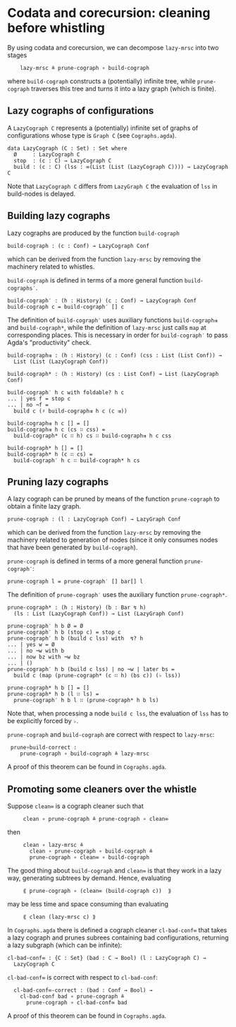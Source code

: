 # Codata and corecursion: cleaning before whistling

By using codata and corecursion, we can decompose `lazy-mrsc` into two stages
```
    lazy-mrsc ≗ prune-cograph ∘ build-cograph
```
where `build-cograph` constructs a (potentially) infinite tree,
while `prune-cograph` traverses this tree and turns it into
a lazy graph (which is finite).

## Lazy cographs of configurations

A `LazyCograph C` represents a (potentially) infinite set of
graphs of configurations whose type is `Graph C` (see
`Cographs.agda`). 

```
data LazyCograph (C : Set) : Set where
  Ø     : LazyCograph C
  stop  : (c : C) → LazyCograph C
  build : (c : C) (lss : ∞(List (List (LazyCograph C)))) → LazyCograph C
```
Note that `LazyCograph C` differs from `LazyGraph C` the evaluation
of `lss` in build-nodes is delayed.

## Building lazy cographs

Lazy cographs are produced by the function `build-cograph`
```
build-cograph : (c : Conf) → LazyCograph Conf
```
which can be derived from the function `lazy-mrsc` by removing
the machinery related to whistles.

`build-cograph` is defined in terms of a more general function
`build-cographs′`.
```
build-cograph′ : (h : History) (c : Conf) → LazyCograph Conf
build-cograph c = build-cograph′ [] c

```
The definition of `build-cograph′` uses auxiliary functions
`build-cograph⇉` and `build-cograph*`, while the definition of
`lazy-mrsc` just calls `map` at corresponding places. This is
necessary in order for `build-cograph′` to pass Agda's
"productivity" check.
```
build-cograph⇉ : (h : History) (c : Conf) (css : List (List Conf)) →
  List (List (LazyCograph Conf))

build-cograph* : (h : History) (cs : List Conf) → List (LazyCograph Conf)

build-cograph′ h c with foldable? h c
... | yes f = stop c
... | no ¬f =
  build c (♯ build-cograph⇉ h c (c ⇉))

build-cograph⇉ h c [] = []
build-cograph⇉ h c (cs ∷ css) =
  build-cograph* (c ∷ h) cs ∷ build-cograph⇉ h c css

build-cograph* h [] = []
build-cograph* h (c ∷ cs) =
  build-cograph′ h c ∷ build-cograph* h cs
```

## Pruning lazy cographs

A lazy cograph can be pruned by means of the function `prune-cograph`
to obtain a finite lazy graph.
```
prune-cograph : (l : LazyCograph Conf) → LazyGraph Conf
```
which can be derived from the function `lazy-mrsc` by removing
the machinery related to generation of nodes (since it only consumes
nodes that have been generated by `build-cograph`).

`prune-cograph` is defined in terms of a more general function
`prune-cograph′`:
```
prune-cograph l = prune-cograph′ [] bar[] l
```
The definition of `prune-cograph′` uses the auxiliary function
`prune-cograph*`.
```
prune-cograph* : (h : History) (b : Bar ↯ h)
  (ls : List (LazyCograph Conf)) → List (LazyGraph Conf)

prune-cograph′ h b Ø = Ø
prune-cograph′ h b (stop c) = stop c
prune-cograph′ h b (build c lss) with  ↯? h
... | yes w = Ø
... | no ¬w with b
... | now bz with ¬w bz
... | ()
prune-cograph′ h b (build c lss) | no ¬w | later bs =
  build c (map (prune-cograph* (c ∷ h) (bs c)) (♭ lss))

prune-cograph* h b [] = []
prune-cograph* h b (l ∷ ls) =
  prune-cograph′ h b l ∷ (prune-cograph* h b ls)
```
Note that, when processing a node `build c lss`, the evaluation of
`lss` has to be explicitly forced by `♭`.

`prune-cograph` and `build-cograph` are correct with respect
to `lazy-mrsc`:
```
 prune∘build-correct :
    prune-cograph ∘ build-cograph ≗ lazy-mrsc
```
A proof of this theorem can be found in `Cographs.agda`.

## Promoting some cleaners over the whistle

Suppose `clean∞` is a cograph cleaner such that
```
     clean ∘ prune-cograph ≗ prune-cograph ∘ clean∞
```
then 
```
     clean ∘ lazy-mrsc ≗
       clean ∘ prune-cograph ∘ build-cograph ≗
       prune-cograph ∘ clean∞ ∘ build-cograph
```

The good thing about `build-cograph` and `clean∞` is that they
work in a lazy way, generating subtrees by demand. Hence, evaluating
```
     ⟪ prune-cograph ∘ (clean∞ (build-cograph c))  ⟫
```
may be less time and space consuming than evaluating
```
     ⟪ clean (lazy-mrsc c) ⟫
```
In `Cographs.agda` there is defined a cograph cleaner `cl-bad-conf∞`
that takes a lazy cograph and prunes subrees containing bad
configurations, returning a lazy subgraph (which can be infinite):
```
cl-bad-conf∞ : {C : Set} (bad : C → Bool) (l : LazyCograph C) →
  LazyCograph C
```
`cl-bad-conf∞` is correct with respect to `cl-bad-conf`:
```
  cl-bad-conf∞-correct : (bad : Conf → Bool) →
    cl-bad-conf bad ∘ prune-cograph ≗
      prune-cograph ∘ cl-bad-conf∞ bad
```
A proof of this theorem can be found in `Cographs.agda`.
